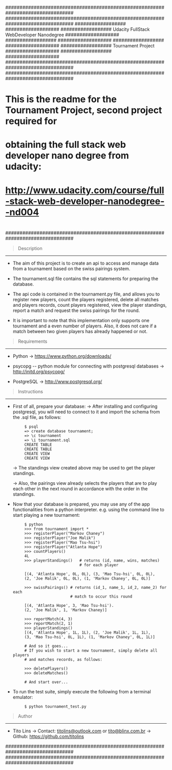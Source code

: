 ################################################################################
################################################################################
##################                                           ###################
################## Udacity FullStack WebDeveloper Nanodegree ###################
##################                                           ###################
##################                                           ###################
##################           Tournament Project              ###################
##################                                           ###################
################################################################################
################################################################################
#                                                                              #
# This is the readme for the Tournament Project, second project required for   #
# obtaining the full stack web developer nano degree from udacity:             #
#                                                                              #
#    http://www.udacity.com/course/full-stack-web-developer-nanodegree--nd004  #
#                                                                              #
################################################################################


 > Description
--------------------------------------------------------------------------------

 - The aim of this project is to create an api to access and  manage data from a 
   tournament based on the swiss pairings system.

 - The tournament.sql file contains the sql statements for preparing the 
   database. 

 - The api code is contained in the tournament.py file, and allows you to
   register new players, count the players registered, delete all matches and
   players records, count players registered, view the player standings, report
   a match and request the swiss pairings for the round.

 - It is important to note that this implementation only supports one tournament
   and a even number of players. Also, it does not care if a match between two
   given players has already happened or not.


 > Requirements
-------------------------------------------------------------------------------

 - Python
    -> https://www.python.org/downloads/
 
 - psycopg -- python module for connecting with postgresql databases
    -> http://initd.org/psycopg/
    
 - PostgreSQL
    -> http://www.postgresql.org/


 > Instructions
-------------------------------------------------------------------------------

 - First of all, prepare your database:
    -> After installing and configuring postgresql, you will need to connect to
       it and import the schema from the .sql file, as follows:

            $ psql
            => create database tournament;
            => \c tournament
            => \i tournament.sql
            CREATE TABLE
            CREATE TABLE
            CREATE VIEW
            CREATE VIEW
    
    -> The standings view created above may be used to get the player standings.

    -> Also, the pairings view already selects the players that are to play each
       other in the next round in accordance with the order in the standings.
            
 - Now that your database is prepared, you may use any of the app 
   functionalities from a python interpreter. e.g. using the command line to
   start playing a new tournament:
            
            $ python
            >>> from tournament import *
            >>> registerPlayer("Markov Chaney") 
            >>> registerPlayer("Joe Malik") 
            >>> registerPlayer("Mao Tsu-hsi")
            >>> registerPlayer("Atlanta Hope")
            >>> countPlayers()
            4L
            >>> playerStandings()   # returns (id, name, wins, matches) 
                                    # for each player    

            [(4, 'Atlanta Hope', 0L, 0L), (3, 'Mao Tsu-hsi', 0L, 0L), 
            (2, 'Joe Malik', 0L, 0L), (1, 'Markov Chaney', 0L, 0L)]

            >>> swissPairings() # returns (id_1, name_1, id_2, name_2) for each
                                # match to occur this round

            [(4, 'Atlanta Hope', 3, 'Mao Tsu-hsi').
            (2, 'Joe Malik', 1, 'Markov Chaney)]

            >>> reportMatch(4, 3)
            >>> reportMatch(2, 1)
            >>> playerStandings()
            [(4, 'Atlanta Hope', 1L, 1L), (2, 'Joe Malik', 1L, 1L), 
            (3, 'Mao Tsu-hsi', 0L, 1L), (1, 'Markov Chaney', 0L, 1L)]

            # And so it goes...
            # If you wish to start a new tournament, simply delete all players
            # and matches records, as follows:

            >>> deletePlayers()
            >>> deleteMatches()

            # And start over...

 - To run the test suite, simply execute the following from a terminal emulator:

            $ python tournament_test.py


 > Author
-------------------------------------------------------------------------------
 - Tito Lins
   -> Contact: <titolins@outlook.com> or <tito@blinx.com.br>
   -> Github: https://github.com/titolins

################################################################################
################################################################################
